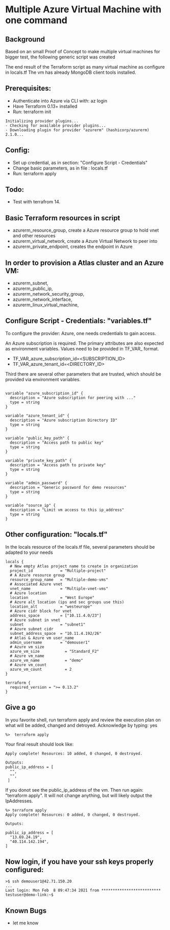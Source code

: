 # Multiple Azure Virtual Machine with one command 

## Background
Based on an small Proof of Concept to make multiple virtual machines for bigger test, the following generic script was created

The end result of the Terraform script as many virtual machine as configure in locals.tf
The vm has already MongoDB client tools installed.

## Prerequisites:
* Authenticate into Azure via CLI with:  az login
* Have Terraform 0.13+ installed
* Run: terraform init 

```
Initializing provider plugins...
- Checking for available provider plugins...
- Downloading plugin for provider "azurerm" (hashicorp/azurerm) 2.1.0...
```

## Config:
* Set up credential, as in section: "Configure Script - Credentials"
* Change basic parameters, as in file : locals.tf
* Run: terraform apply

## Todo:
* Test with terrafrom 14. 

## Basic Terraform resources in script
* azurerm_resource_group, create a Azure resource group to hold vnet and other resources
* azurerm_virtual_network, create a Azure Virtual Network to peer into
* azurerm_private_endpoint, creates the endpoint in Azure

## In order to provision a Atlas cluster and an Azure VM:
* azurerm_subnet, 
* azurerm_public_ip,
* azurerm_network_security_group,
* azurerm_network_interface,
* azurerm_linux_virtual_machine,

 
## Configure Script - Credentials: "variables.tf"

To configure the provider:  Azure, one needs credentials to gain access.

An Azure subscription is required.  The primary attributes are also expected 
as environment variables. Values need to be provided in TF_VAR_ format.

* TF_VAR_azure_subscription_id=<SUBSCRIPTION_ID>
* TF_VAR_azure_tenant_id=<DIRECTORY_ID>

Third there are several other parameters that are trusted, which should be provided via environment variables.
```

variable "azure_subscription_id" {
  description = "Azure subscription for peering with ..."
  type = string
}

variable "azure_tenant_id" {
  description = "Azure subscription Directory ID"
  type = string
}

variable "public_key_path" {
  description = "Access path to public key"
  type = string
}

variable "private_key_path" {
  description = "Access path to private key"
  type = string
}

variable "admin_password" {
  description = "Generic password for demo resources"
  type = string
}

variable "source_ip" {
  description = "Limit vm access to this ip_address"
  type = string
}
```

## Other configuration: "locals.tf"

In the locals resource of the locals.tf file, several parameters should be adapted to your needs
```
locals {
  # New empty Atlas project name to create in organization
  project_id            = "Multiple-project"
  # A Azure resource group
  resource_group_name   = "Multiple-demo-vms"
  # Associated Azure vnet
  vnet_name             = "Multiple-vnet-vms"
  # Azure location
  location              = "West Europe"
  # Azure alt location (ips and sec groups use this)
  location_alt          = "westeurope"
  # Azure cidr block for vnet
  address_space         = ["10.11.4.0/23"]
  # Azure subnet in vnet
  subnet                = "subnet1"
  # Azure subnet cidr
  subnet_address_space  = "10.11.4.192/26"
  # Atlas & Azure vm user_name
  admin_username        = "demouser1"
  # Azure vm size
  azure_vm_size		      = "Standard_F2"
  # Azure vm_name	
  azure_vm_name		      = "demo"
  # Azure vm_count
  azure_vm_count	      = 2
}
 
terraform {
  required_version = ">= 0.13.2"
}
```


## Give a go

In you favorite shell, run terraform apply and review the execution plan on what will be added, changed and detroyed. Acknowledge by typing: yes 

```
%>  terraform apply
```

Your final result should look like:
```
Apply complete! Resources: 10 added, 0 changed, 0 destroyed.

Outputs:
public_ip_address = [ 
  "",
  "",
 ]
```

If you donot see the public_ip_address of the vm. Then run again: "terraform apply".  It will not change anything, but will likely output the IpAddresses.

```
%> terraform apply
Apply complete! Resources: 0 added, 0 changed, 0 destroyed.

Outputs:

public_ip_address = [
  "13.69.24.19",
  "40.114.142.194",
]
```

## Now login, if you have your ssh keys properly configured:
```
>$ ssh demouser1@42.71.150.20
...
Last login: Mon Feb  8 09:47:34 2021 from **************************
testuser@demo-link:~$ 

```
 
## Known Bugs
* let me know
